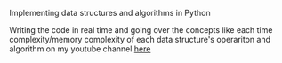 Implementing data structures and algorithms in Python

Writing the code in real time and going over the concepts like each time complexity/memory complexity of each data structure's operariton and algorithm on my youtube channel [here](https://www.youtube.com/channel/UCQapPUhCo82tx67NlWE7yJw?view_as=subscriber)
